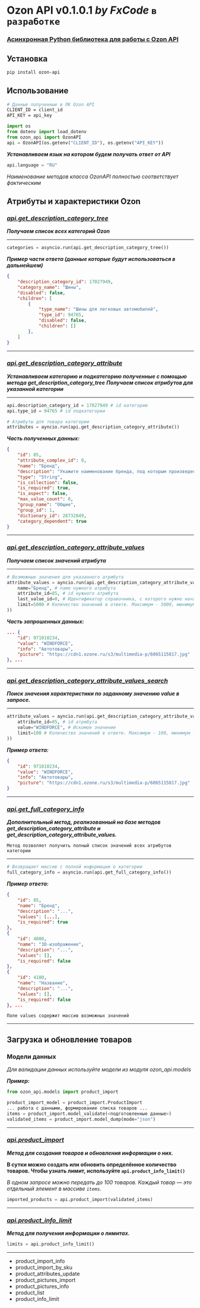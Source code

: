 # Ozon API v0.1.0.1 _by FxCode_ `в разработке`
### [Асинхронная Python библиотека для работы с Ozon API](https://pypi.org/project/ozon-api/)

## Установка
```bash
pip install ozon-api
```
## Использование

```bash
# Данные полученные в ЛК Ozon API
CLIENT_ID = client_id
API_KEY = api_key
```

```python
import os
from dotenv import load_dotenv
from ozon_api import OzonAPI
api = OzonAPI(os.getenv("CLIENT_ID"), os.getenv("API_KEY"))
```
***Устанавливаем язык на котором будем получать ответ от API***

```python
api.language = "RU"
```

_Наименование методов класса OzonAPI полностью соответствует фактическим_

## Атрибуты и характеристики Ozon

### ***[api.get_description_category_tree](https://docs.ozon.ru/api/seller/#operation/DescriptionCategoryAPI_GetTree)***
***Получаем список всех категорий Ozon***
___
```python
categories = asyncio.run(api.get_description_category_tree())
```
_**Пример части ответа (данные которые будут использоваться в дальнейшем)**_
```json
{
    "description_category_id": 17027949,
    "category_name": "Шины",
    "disabled": false,
    "children": [
        {
            "type_name": "Шины для легковых автомобилей",
            "type_id": 94765,
            "disabled": false,
            "children": []
        },
    ]
}
```
___
### ***[api.get_description_category_attribute](https://docs.ozon.ru/api/seller/#operation/DescriptionCategoryAPI_GetAttributes)***
***Устанавливаем категорию и подкатегорию полученные с помощью метода get_description_category_tree***
***Получаем список атрибутов для указанной категории***
___
```python
api.description_category_id = 17027949 # id категории
api.type_id = 94765 # id подкатегории

# Атрибуты для товара категории
attributes = ayncio.run(api.get_description_category_attribute())

```

_**Часть полученных данных:**_

```json
{
    "id": 85,
    "attribute_complex_id": 0,
    "name": "Бренд",
    "description": "Укажите наименование бренда, под которым произведен товар. Если товар не имеет бренда, используйте значение \"Нет бренда\".",
    "type": "String",
    "is_collection": false,
    "is_required": true,
    "is_aspect": false,
    "max_value_count": 0,
    "group_name": "Общие",
    "group_id": 1,
    "dictionary_id": 28732849,
    "category_dependent": true
}
```
___
### ***[api.get_description_category_attribute_values](https://docs.ozon.ru/api/seller/#operation/DescriptionCategoryAPI_GetAttributeValues)***
***Получаем список значений атрибута***
___
```python
# Возможные значения для указанного атрибута
attribute_values = ayncio.run(api.get_description_category_attribute_values(
    name="Бренд", # name нужного атрибута
    attribute_id=85, # id нужного атрибута
    last_value_id=0, # Идентификатор справочника, с которого нужно начать ответ
    limit=5000 # Количество значений в ответе. Максимум - 5000, минимум - 1
))
```
_**Часть запрошенных данных:**_
```json
... {
    "id": 971010234,
    "value": "WINDFORCE",
    "info": "Автотовары",
    "picture": "https://cdn1.ozone.ru/s3/multimedia-p/6065115817.jpg"
}, ...
```
___
### ***[api.get_description_category_attribute_values_search](https://docs.ozon.ru/api/seller/#operation/DescriptionCategoryAPI_SearchAttributeValues)***
***Поиск значения характеристики по заданному значению value в запросе.***
___
```python
attribute_values = ayncio.run(api.get_description_category_attribute_values(
    attribute_id=85, # id атрибута
    value="WINDFORCE", # Искомое значение
    limit=100 # Количество значений в ответе. Максимум - 100, минимум - 1
)) 
```
_**Пример ответа:**_
```json
{
    "id": 971010234,
    "value": "WINDFORCE",
    "info": "Автотовары",
    "picture": "https://cdn1.ozone.ru/s3/multimedia-p/6065115817.jpg"
}
```
___
### ***[api.get_full_category_info](#)***
***Дополнительный метод, реализованный на базе методов get_description_category_attribute и get_description_category_attribute_values.***

`Метод позволяет получить полный список значений всех атрибутов категории`
___

```python
# Возвращает массив с полной информации о категории
full_category_info = asyncio.run(api.get_full_category_info())
```
_**Пример ответа:**_

```json
{
    "id": 85,
    "name": "Бренд",
    "description": "...",
    "values": [...],
    "is_required": true
},
{
    "id": 4080,
    "name": "3D-изображение",
    "description": "...",
    "values": [],
    "is_required": false
},
{
    "id": 4180,
    "name": "Название",
    "description": "...",
    "values": [],
    "is_required": false
}, ...
```
`Поле values содержит массив возможных значений`
___
## Загрузка и обновление товаров

### Модели данных
*Для валидации данных используйте модели из модуля ozon_api.models*

***Пример:***
```python
from ozon_api.models import product_import

product_import_model = product_import.ProductImport
... работа с данными, формирование списка товаров ...
items = product_import.model_validate(<подготовленные данные>)
validated_items = product_import.model_dump(mode="json")
```
___
### ***[api.product_import](https://docs.ozon.ru/api/seller/#operation/ProductAPI_ImportProductsV3)***
***Метод для создания товаров и обновления информации о них.***

**В сутки можно создать или обновить определённое количество товаров. Чтобы узнать лимит, используйте `api.product_info_limit()`**

_В одном запросе можно передать до 100 товаров. Каждый товар — это отдельный элемент в массиве `items`._

```python
imported_products = api.product_import(validated_items)
```
___
### ***[api.product_info_limit](https://docs.ozon.ru/api/seller/#operation/ProductAPI_GetUploadQuota)***
***Метод для получения информации о лимитах.***

```python
limits = api.product_info_limit()
```
___

- product_import_info
- product_import_by_sku
- product_attributes_update
- product_pictures_import
- product_pictures_info
- product_list
- product_info_limit